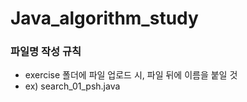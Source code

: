 # Java_algorithm_study
### 파일명 작성 규칙
- exercise 폴더에 파일 업로드 시, 파일 뒤에 이름을 붙일 것
- ex) search_01_psh.java
